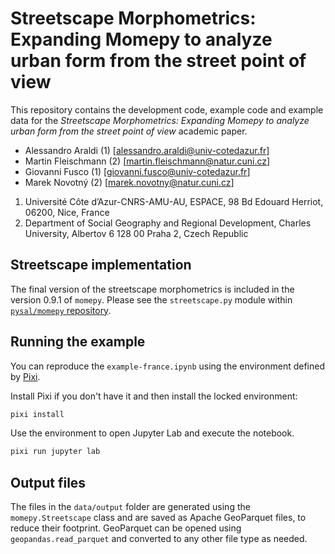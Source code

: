 # Streetscape Morphometrics: Expanding Momepy to analyze urban form from the street point of view

This repository contains the development code, example code and example data for the _Streetscape Morphometrics: Expanding Momepy to analyze urban form from the street point of view_ academic paper.

- Alessandro Araldi (1) [alessandro.araldi@univ-cotedazur.fr]
- Martin Fleischmann (2) [martin.fleischmann@natur.cuni.cz]
- Giovanni Fusco (1) [giovanni.fusco@univ-cotedazur.fr]
- Marek Novotný (2) [marek.novotny@natur.cuni.cz]

1. Université Côte d’Azur-CNRS-AMU-AU, ESPACE, 98 Bd Edouard Herriot, 06200, Nice, France
2. Department of Social Geography and Regional Development, Charles University, Albertov 6  128 00 Praha 2, Czech Republic

## Streetscape implementation

The final version of the streetscape morphometrics is included in the version 0.9.1 of `momepy`. Please see the `streetscape.py` module within [`pysal/momepy` repository](https://github.com/pysal/momepy).

## Running the example

You can reproduce the `example-france.ipynb` using the environment defined by [Pixi](https://pixi.sh).

Install Pixi if you don't have it and then install the locked environment:

```sh
pixi install
```

Use the environment to open Jupyter Lab and execute the notebook.

```sh
pixi run jupyter lab
```

## Output files

The files in the `data/output` folder are generated using the `momepy.Streetscape` class and are saved as Apache GeoParquet files, to reduce their footprint. GeoParquet can be opened using `geopandas.read_parquet` and converted to any other file type as needed.
